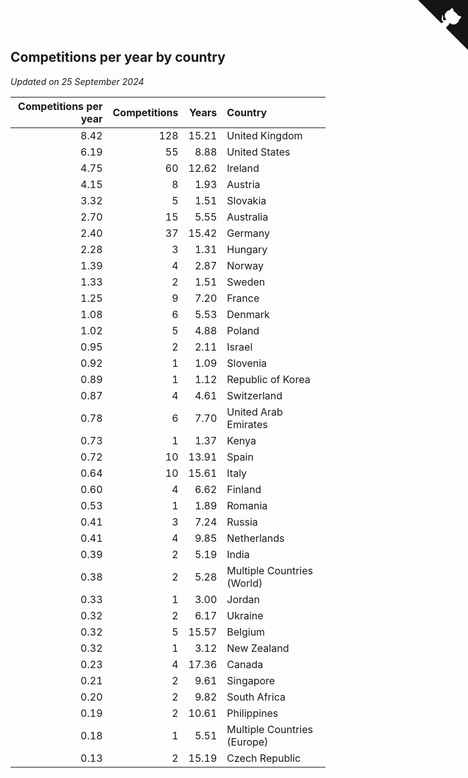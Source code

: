 ## Competitions per year by country

*Updated on 25 September 2024*

| Competitions per year | Competitions | Years | Country |
| ---: | ---: | ---: | :--- |
| 8.42 | 128 | 15.21 | United Kingdom |
| 6.19 | 55 | 8.88 | United States |
| 4.75 | 60 | 12.62 | Ireland |
| 4.15 | 8 | 1.93 | Austria |
| 3.32 | 5 | 1.51 | Slovakia |
| 2.70 | 15 | 5.55 | Australia |
| 2.40 | 37 | 15.42 | Germany |
| 2.28 | 3 | 1.31 | Hungary |
| 1.39 | 4 | 2.87 | Norway |
| 1.33 | 2 | 1.51 | Sweden |
| 1.25 | 9 | 7.20 | France |
| 1.08 | 6 | 5.53 | Denmark |
| 1.02 | 5 | 4.88 | Poland |
| 0.95 | 2 | 2.11 | Israel |
| 0.92 | 1 | 1.09 | Slovenia |
| 0.89 | 1 | 1.12 | Republic of Korea |
| 0.87 | 4 | 4.61 | Switzerland |
| 0.78 | 6 | 7.70 | United Arab Emirates |
| 0.73 | 1 | 1.37 | Kenya |
| 0.72 | 10 | 13.91 | Spain |
| 0.64 | 10 | 15.61 | Italy |
| 0.60 | 4 | 6.62 | Finland |
| 0.53 | 1 | 1.89 | Romania |
| 0.41 | 3 | 7.24 | Russia |
| 0.41 | 4 | 9.85 | Netherlands |
| 0.39 | 2 | 5.19 | India |
| 0.38 | 2 | 5.28 | Multiple Countries (World) |
| 0.33 | 1 | 3.00 | Jordan |
| 0.32 | 2 | 6.17 | Ukraine |
| 0.32 | 5 | 15.57 | Belgium |
| 0.32 | 1 | 3.12 | New Zealand |
| 0.23 | 4 | 17.36 | Canada |
| 0.21 | 2 | 9.61 | Singapore |
| 0.20 | 2 | 9.82 | South Africa |
| 0.19 | 2 | 10.61 | Philippines |
| 0.18 | 1 | 5.51 | Multiple Countries (Europe) |
| 0.13 | 2 | 15.19 | Czech Republic |


<a href="https://github.com/simonkellly/wca_statistics_ireland" class="github-corner" aria-label="View source on Github"><svg width="80" height="80" viewBox="0 0 250 250" style="fill:#151513; color:#fff; position: absolute; top: 0; border: 0; right: 0;" aria-hidden="true"><path d="M0,0 L115,115 L130,115 L142,142 L250,250 L250,0 Z"></path><path d="M128.3,109.0 C113.8,99.7 119.0,89.6 119.0,89.6 C122.0,82.7 120.5,78.6 120.5,78.6 C119.2,72.0 123.4,76.3 123.4,76.3 C127.3,80.9 125.5,87.3 125.5,87.3 C122.9,97.6 130.6,101.9 134.4,103.2" fill="currentColor" style="transform-origin: 130px 106px;" class="octo-arm"></path><path d="M115.0,115.0 C114.9,115.1 118.7,116.5 119.8,115.4 L133.7,101.6 C136.9,99.2 139.9,98.4 142.2,98.6 C133.8,88.0 127.5,74.4 143.8,58.0 C148.5,53.4 154.0,51.2 159.7,51.0 C160.3,49.4 163.2,43.6 171.4,40.1 C171.4,40.1 176.1,42.5 178.8,56.2 C183.1,58.6 187.2,61.8 190.9,65.4 C194.5,69.0 197.7,73.2 200.1,77.6 C213.8,80.2 216.3,84.9 216.3,84.9 C212.7,93.1 206.9,96.0 205.4,96.6 C205.1,102.4 203.0,107.8 198.3,112.5 C181.9,128.9 168.3,122.5 157.7,114.1 C157.9,116.9 156.7,120.9 152.7,124.9 L141.0,136.5 C139.8,137.7 141.6,141.9 141.8,141.8 Z" fill="currentColor" class="octo-body"></path></svg></a><style>.github-corner:hover .octo-arm{animation:octocat-wave 560ms ease-in-out}@keyframes octocat-wave{0%,100%{transform:rotate(0)}20%,60%{transform:rotate(-25deg)}40%,80%{transform:rotate(10deg)}}@media (max-width:500px){.github-corner:hover .octo-arm{animation:none}.github-corner .octo-arm{animation:octocat-wave 560ms ease-in-out}}</style>
